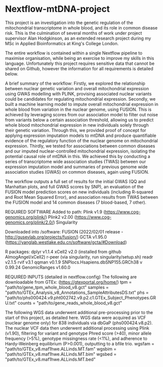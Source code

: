 # Nextflow-mtDNA-project
This project is an investigation into the genetic regulation of the mitochondrial transcriptome in whole blood, and its role in common disease risk. This is the culmination of several months of work under project supervisor Alan Hodgkinson, as an extended research project during my MSc in Applied Bioinformatics at King's College London. 

The entire workflow is contained within a single Nextflow pipeline to maximise organisation, while being an exercise to improve my skills in this language. Unfortunately this project requires sensitive data that cannot be shared on Github, however the information for all requirements is detailed below.

A brief summary of the workflow:
Firstly, we explored the relationship between nuclear genetic variation and overall mitochondrial expression using GWAS modelling with PLINK, provising associated nuclear variants  could be candidates for regulating mitochondrial expression. Secondly, we built a machine learning model to impute overall mitochondrial expression in whole blood from variation in the nuclear genome, using FUSION. This is achieved by leveraging scores from our association model to filter out noise from variants below a certain association threshold, allowing us to predict whole blood mitochondrial expression in new individuals solely through their genetic variation. Through this, we provided proof of concept for applying expression imputation models to mtDNA and produce quantifiable evidence of the regulatory function of the nuclear genome on mitochondrial expression. Thirdly, we tested for associations between common diseases and our imputed nuclear-controlled mitochondrial expression, isolating the potential causal role of mtDNA in this. We achieved this by conducting a series of transcriptome wide association studies (TWAS) between our expression imputation model and summaries of previous genome wide association studies (GWAS) on common diseases, again using FUSION.

The workflow outputs a full set of results for the initial GWAS (QQ and Manhattan plots, and full GWAS scores by SNP), an evaluation of the FUSION model prediction scores on new individuals (including R-squared and Root Mean Squared Error), and association results from TWAS between the FUSION model and 14 common diseases (7 blood-based, 7 other).

REQUIRED SOFTWARE
Added to path:
Plink v1.9 (https://www.cog-genomics.org/plink/)
Plink2 v2.00 (https://www.cog-genomics.org/plink/2.0/)
Singularity

Downloaded into /software:
FUSION (2022/02/01 release - http://gusevlab.org/projects/fusion/)
GCTA v1.95.0 (https://yanglab.westlake.edu.cn/software/gcta/#Download)

R packages:
dplyr v1.1.4
xCell2 v2.0 (installed from github AlmogAngel/xCell2)
r-peer (via singularity, run singularity/setup.sh)
readr v2.1.5
rvif v3.1
qqman v0.1.9
SNPlocs.Hsapiens.dbSNP155.GRCh38 v	0.99.24
GenomicRanges v1.60.0

REQUIRED INPUTS (detailed in nextflow.config)
The following are downloadable from GTEx: (https://gtexportal.org/home/)
tpm = "path/to/gene_tpm_whole_blood_v8.gct"
samples = "path/to/GTEx_Analysis_v8_Annotations_SampleAttributesDS.txt"
phs = "path/to/phs000424.v9.pht002742.v9.p2.c1.GTEx_Subject_Phenotypes.GRU.txt"
counts = "path/to/gene_reads_whole_blood_v8.gct"

The following WGS data underwent additional pre-processing prior to the start of this project, as detailed here. WGS data were acquired as VCF (nuclear genome only) for 838 individuals via dbGaP (phs000424.v8.p2). The nuclear VCF data then underwent additional processing using Plink (v1.90), filtering for variant and genotype Phred score (>40), minor allele frequency (>5%),
genotype missingness rate (<1%), and adherence to Hardy-Weinberg equilibrium (P>0.001), outputting to a bfile trio.
wgsfam = "path/to/GTEx_v8.maf1hwe.ALLinds.MT.fam"
wgsbim = "path/to/GTEx_v8.maf1hwe.ALLinds.MT.bim"
wgsbed = "path/to/GTEx_v8.maf1hwe.ALLinds.MT.bed"
